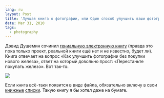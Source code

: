```yaml
---
lang: ru
layout: Post
title: 'Лучшая книга о фотографии, или Один способ улучшить ваши фотографии не покупая новую технику'
date: Mar 31, 2010
tags:
  - photography
---
```


Дэвид Душемин сочинил [гениальную электронную книгу](http://www.pixelatedimage.com/blog/2010/03/a-crazy-idea/ "David duChemin: A Crazy Idea") (правда это пока только проект, реальной книги ещё нет и не известно, будет ли). Книга отвечает на вопрос «Как улучшить фотографии без покупки нового железа», ответ на который довольно прост: «Перестаньте покупать железо». Вот так-то.

![](http://wow.sapegin.me/3m3k0o3c1Z29/one-cover.jpg)

Если книга всё-таки появится в виде файла, обязательно включу в свои [книжные](http://birdwatcher.ru/learn/reading "Книги о фотографии") [списки](http://birdwatcher.ru/blog/4410 "Что почитать о пейзажной (и не только) фотографии"). Такую книгу я бы хотел даже на бумаге.

